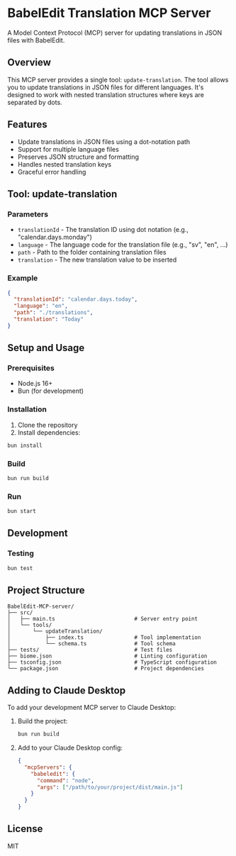 # BabelEdit Translation MCP Server

A Model Context Protocol (MCP) server for updating translations in JSON files with BabelEdit.

## Overview

This MCP server provides a single tool: `update-translation`. The tool allows you to update translations in JSON files for different languages. It's designed to work with nested translation structures where keys are separated by dots.

## Features

- Update translations in JSON files using a dot-notation path
- Support for multiple language files
- Preserves JSON structure and formatting
- Handles nested translation keys
- Graceful error handling

## Tool: update-translation

### Parameters

- `translationId` - The translation ID using dot notation (e.g., "calendar.days.monday")
- `language` - The language code for the translation file (e.g., "sv", "en", ...)
- `path` - Path to the folder containing translation files
- `translation` - The new translation value to be inserted

### Example

```json
{
  "translationId": "calendar.days.today",
  "language": "en",
  "path": "./translations",
  "translation": "Today"
}
```

## Setup and Usage

### Prerequisites

- Node.js 16+
- Bun (for development)

### Installation

1. Clone the repository
2. Install dependencies:

```bash
bun install
```

### Build

```bash
bun run build
```

### Run

```bash
bun start
```

## Development

### Testing

```bash
bun test
```

## Project Structure

```
BabelEdit-MCP-server/
├── src/
│   ├── main.ts                         # Server entry point
│   └── tools/
│       └── updateTranslation/
│           ├── index.ts                # Tool implementation
│           └── schema.ts               # Tool schema
├── tests/                              # Test files
├── biome.json                          # Linting configuration
├── tsconfig.json                       # TypeScript configuration
└── package.json                        # Project dependencies
```

## Adding to Claude Desktop

To add your development MCP server to Claude Desktop:

1. Build the project:
   ```bash
   bun run build
   ```
2. Add to your Claude Desktop config:
   ```json
   {
     "mcpServers": {
       "babeledit": {
         "command": "node",
         "args": ["/path/to/your/project/dist/main.js"]
       }
     }
   }
   ```

## License

MIT
